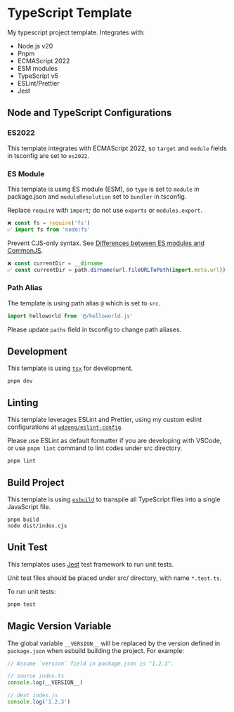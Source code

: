 # TypeScript Template

My typescript project template. Integrates with:

- Node.js v20
- Pnpm
- ECMAScript 2022
- ESM modules
- TypeScript v5
- ESLint/Prettier
- Jest

## Node and TypeScript Configurations

### ES2022

This template integrates with ECMAScript 2022, so `target` and `module` fields in tsconfig are set
to `es2022`.

### ES Module

This template is using ES module (ESM), so `type` is set to `module` in package.json and
`moduleResolution` set to `bundler` in tsconfig.

Replace `require` with `import`; do not use `exports` or `modules.export`.

```js
❌ const fs = require('fs')
✅ import fs from 'node:fs'
```

Prevent CJS-only syntax. See [Differences between ES modules and CommonJS](https://nodejs.org/api/esm.html#differences-between-es-modules-and-commonjs).

```js
❌ const currentDir = __dirname
✅ const currentDir = path.dirname(url.fileURLToPath(import.meta.url))
```

### Path Alias

The template is using path alias `@` which is set to `src`.

```ts
import helloworld from '@/helloworld.js'
```

Please update `paths` field in tsconfig to change path aliases.

## Development

This template is using [`tsx`](https://github.com/esbuild-kit/tsx) for development.

```shell
pnpm dev
```

## Linting

This template leverages ESLint and Prettier, using my custom eslint configurations at
[`wdzeng/eslint-config`](https://github.com/wdzeng/eslint-config).

Please use ESLint as default formatter if you are developing with VSCode, or use `pnpm lint` command
to lint codes under src directory.

```shell
pnpm lint
```

## Build Project

This template is using [`esbuild`](https://github.com/evanw/esbuild) to transpile all TypeScript
files into a single JavaScript file.

```shell
pnpm build
node dist/index.cjs
```

## Unit Test

This templates uses [Jest](https://jestjs.io/) test framework to run unit tests.

Unit test files should be placed under src/ directory, with name `*.test.ts`.

To run unit tests:

```sh
pnpm test
```

## Magic Version Variable

The global variable `__VERSION__` will be replaced by the version defined in `package.json` when
esbuild building the project. For example:

```js
// Assume `version` field in package.json is "1.2.3".

// source index.ts
console.log(__VERSION__)

// dest index.js
console.log('1.2.3')
```
